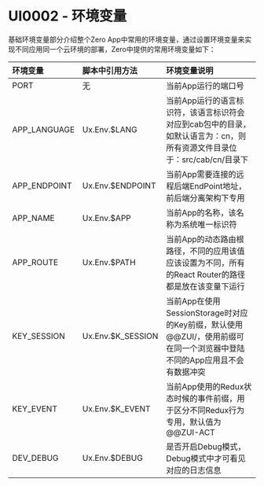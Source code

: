 # UI0002 - 环境变量

基础环境变量部分介绍整个Zero App中常用的环境变量，通过设置环境变量来实现不同应用同一个云环境的部署，Zero中提供的常用环境变量如下：

| 环境变量 | 脚本中引用方法 | 环境变量说明 |
| :--- | :--- | :--- |
| PORT | 无 | 当前App运行的端口号 |
| APP\_LANGUAGE | Ux.Env.$LANG | 当前App运行的语言标识符，该语言标识符会对应到cab包中的目录，如默认语言为：cn，则所有资源文件目录位于：src/cab/cn/目录下 |
| APP\_ENDPOINT | Ux.Env.$ENDPOINT | 当前App需要连接的远程后端EndPoint地址，前后端分离架构下专用 |
| APP\_NAME | Ux.Env.$APP | 当前App的名称，该名称为系统唯一标识符 |
| APP\_ROUTE | Ux.Env.$PATH | 当前App的动态路由根路径，不同的应用该值应该设置为不同，所有的React Router的路径都是放在该变量下运行 |
| KEY\_SESSION | Ux.Env.$K\_SESSION | 当前App在使用SessionStorage时对应的Key前缀，默认使用@@ZUI/，使用前缀可在同一个浏览器中登陆不同的App应用且不会有数据冲突 |
| KEY\_EVENT | Ux.Env.$K\_EVENT | 当前App使用的Redux状态时候的事件前缀，用于区分不同Redux行为专用，默认值为@@ZUI-ACT |
| DEV\_DEBUG | Ux.Env.$DEBUG | 是否开启Debug模式，Debug模式中才可看见对应的日志信息 |



